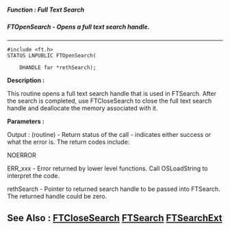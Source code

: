 ##### Function : Full Text Search
##### FTOpenSearch - Opens a full text search handle.
---
```
#include <ft.h>
STATUS LNPUBLIC FTOpenSearch(

	DHANDLE far *rethSearch);
```
**Description :**

This routine opens a full text search handle that is used in FTSearch.  After 
the search is completed, use FTCloseSearch to close the full text search handle 
and deallocate the memory associated with it.

**Parameters :**

Output :
(routine)  -  Return status of the call - indicates either success or what the error is. The return codes include:

NOERROR

ERR_xxx - Error returned by lower level functions. Call OSLoadString to interpret the code.


rethSearch  -  Pointer to returned search handle to be passed into FTSearch.  The returned handle could be zero.


**See Also :**
[FTCloseSearch](/domino-c-api-docs/reference/Func/FTCloseSearch)
[FTSearch](/domino-c-api-docs/reference/Func/FTSearch)
[FTSearchExt](/domino-c-api-docs/reference/Func/FTSearchExt)
---
